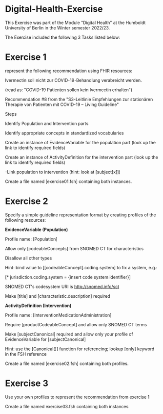 # Digital-Health-Exercise
This Exercise was part of the Module "Digital Health" at the Humboldt University of Berlin in the Winter semester 2022/23. 

The Exercise included the following 3 Tasks listed below: 

# Exercise 1

represent the following recommendation using FHIR resources:

Ivermectin soll nicht zur COVID-19-Behandlung verabreicht werden.

(read as: "COVID-19 Patienten sollen kein Ivermectin erhalten")

Recommendation #8 from the "S3-Leitlinie Empfehlungen zur stationären Therapie von Patienten mit COVID-19 – Living Guideline"

Steps

Identify Population and Intervention parts

Identify appropriate concepts in standardized vocabularies

Create an instance of EvidenceVariable for the population part (look up the link to identify required fields)

Create an instance of ActivityDefinition for the intervention part (look up the link to identify required fields)

-Link population to intervention (hint: look at [subject[x]])

Create a file named [exercise01.fsh] containing both instances.

# Exercise 2

Specify a simple guideline representation format by creating profiles of the following resources:

**EvidenceVariable (Population)**

Profile name: [Population]

Allow only [codeableConcepts] from SNOMED CT for characteristics

  Disallow all other types
  
  Hint: bind value to [[codeableConcept].coding.system] to fix a system, e.g.:
  
   [* jurisdiction.coding.system = {insert code system identifier}]
   
  SNOMED CT's codesystem URI is http://snomed.info/sct
  
Make [title] and [characteristic.description] required

**ActivityDefinition (Intervention)**

Profile name: [InterventionMedicationAdministration]

Require [productCodeableConcept] and allow only SNOMED CT terms

Make [subjectCanonical] required and allow only your profile of EvidenceVariable for [subjectCanonical]

 Hint: use the [Canonical()] function for referencing; lookup [only] keyword in the FSH reference
 
Create a file named [exercise02.fsh] containing both profiles.

# Exercise 3

Use your own profiles to represent the recommendation from exercise 1

Create a file named exercise03.fsh containing both instances

